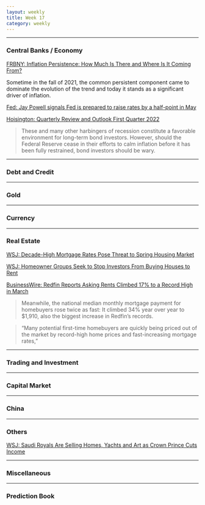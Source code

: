 ```yaml
---
layout: weekly
title: Week 17
category: weekly
---
```


---
### Central Banks / Economy

[FRBNY: Inflation Persistence: How Much Is There and Where Is It Coming From?](
https://libertystreeteconomics.newyorkfed.org/2022/04/inflation-persistence-how-much-is-there-and-where-is-it-coming-from/)

Sometime in the fall of 2021, the common persistent component came to dominate
the evolution of the trend and today it stands as a significant driver of
inflation.

[Fed: Jay Powell signals Fed is prepared to raise rates by a half-point in May](
https://www.ft.com/content/43d89b6e-c8c9-4ae3-b002-4e536c7f8935)

[Hoisington: Quarterly Review and Outlook First Quarter 2022](
https://hoisington.com/pdf/HIM2022Q1NP.pdf)

> These and many other harbingers of
recession constitute a favorable environment for
long-term bond investors. However, should the
Federal Reserve cease in their efforts to calm
inflation before it has been fully restrained, bond
investors should be wary.

---
### Debt and Credit

---
### Gold

---
### Currency

---
### Real Estate

[WSJ: Decade-High Mortgage Rates Pose Threat to Spring Housing Market](
https://archive.ph/Px4YY)

[WSJ: Homeowner Groups Seek to Stop Investors From Buying Houses to Rent](
https://archive.ph/L7Ld3)

[BusinessWire: Redfin Reports Asking Rents Climbed 17% to a Record High in March](
https://www.businesswire.com/news/home/20220420005360/en/)

> Meanwhile, the national median monthly mortgage payment for homebuyers rose
> twice as fast: It climbed 34% year over year to $1,910, also the biggest
> increase in Redfin’s records.

> “Many potential first-time homebuyers are quickly being priced out of the
> market by record-high home prices and fast-increasing mortgage rates,”

---
### Trading and Investment

---
### Capital Market

---
### China

---
### Others

[WSJ: Saudi Royals Are Selling Homes, Yachts and Art as Crown Prince Cuts Income](
https://archive.ph/ax36z)

---
### Miscellaneous

---
### Prediction Book
